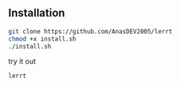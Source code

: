 ## Installation

```bash
git clone https://github.com/AnasDEV2005/lerrt
chmod +x install.sh
./install.sh
```

try it out
```
lerrt
